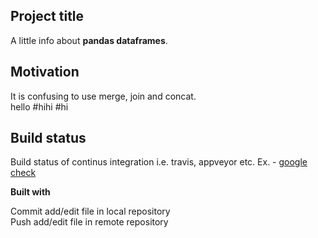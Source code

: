 ## Project title
A little info about **pandas dataframes**.

## Motivation
It is confusing to use merge, join and concat.  
hello  #hihi
#hi

## Build status
Build status of continus integration i.e. travis, appveyor etc. Ex. - 
[google check](https://google.com)


<b>Built with</b>

Commit add/edit file in local repository  
Push add/edit file in remote repository



